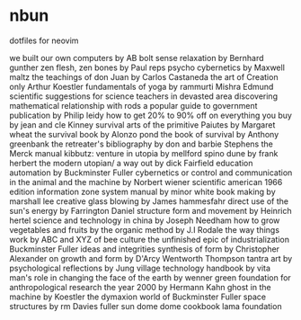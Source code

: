# nbun
dotfiles for neovim


we built our own computers by  AB bolt
sense relaxation by Bernhard gunther
zen flesh, zen bones by Paul reps
psycho cybernetics by Maxwell maltz
the teachings of don Juan by Carlos Castaneda
the art of Creation only Arthur Koestler
fundamentals of yoga by rammurti Mishra 
Edmund scientific
suggestions for science teachers in devasted area 
discovering mathematical relationship with rods 
a popular guide to government publication by Philip leidy
how to get 20% to 90% off on everything you buy by jean and cle Kinney 
survival arts of the primitive Paiutes by Margaret wheat
the survival book by Alonzo pond 
the book of survival by Anthony greenbank
the retreater's bibliography by don and barbie Stephens 
the Merck manual
kibbutz: venture in utopia by mellford spino
dune by frank herbert
the modern utopian/ a way out by dick Fairfield 
education automation by Buckminster Fuller 
cybernetics or control and communication in the animal and the machine by Norbert wiener 
scientific american 1966 edition information 
zone system manual by minor white
book making by marshall lee
creative glass blowing by James hammesfahr
direct use of the sun's energy by Farrington Daniel
structure form and movement by Heinrich hertel
science and technology in china by Joseph Needham 
how to grow vegetables and fruits by the organic method by J.I Rodale
the way things work by 
ABC and XYZ of bee culture 
the unfinished epic of industrialization 
Buckminster Fuller ideas and integrities 
synthesis of form by Christopher Alexander
on growth and form by D'Arcy Wentworth Thompson 
tantra art by 
psychological reflections by Jung 
village technology handbook by vita
man's role in changing the face of the earth by wenner green foundation for anthropological research 
the year 2000 by Hermann Kahn
ghost in the machine by Koestler
the dymaxion world of Buckminster Fuller
space structures by rm Davies
fuller sun dome
dome cookbook lama foundation 
